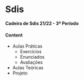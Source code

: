 # Sdis

**Cadeira de Sdis 21/22 - 3º Período**

#### Content
- Aulas Práticas
    - Exercícios
    - Enunciados
    - Avaliações
- Aulas Teóricas
- Projeto
